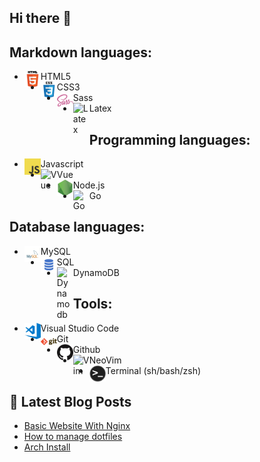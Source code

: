 ## Hi there 👋


## Markdown languages:


- <img align="left" alt="HTML5" width="26px" src="https://raw.githubusercontent.com/github/explore/80688e429a7d4ef2fca1e82350fe8e3517d3494d/topics/html/html.png" /> HTML5
- <img align="left" alt="CSS3" width="26px" src="https://raw.githubusercontent.com/github/explore/80688e429a7d4ef2fca1e82350fe8e3517d3494d/topics/css/css.png" /> CSS3
- <img align="left" alt="Sass" width="26px" src="https://raw.githubusercontent.com/github/explore/80688e429a7d4ef2fca1e82350fe8e3517d3494d/topics/sass/sass.png" /> Sass
- <img align="left" alt="Latex" width="26px" src="https://i.stack.imgur.com/t5VF4.png" /> Latex

## Programming languages:

- <img align="left" alt="JavaScript" width="26px" src="https://raw.githubusercontent.com/github/explore/80688e429a7d4ef2fca1e82350fe8e3517d3494d/topics/javascript/javascript.png" /> Javascript
- <img align="left" alt="Vue" width="26px" src="https://vuejs.org/images/logo.png" /> Vue
- <img align="left" alt="Node.js" width="26px" src="https://raw.githubusercontent.com/github/explore/80688e429a7d4ef2fca1e82350fe8e3517d3494d/topics/nodejs/nodejs.png" /> Node.js
- <img align="left" alt="Go" width="26px" src="https://blog.golang.org/lib/godoc/images/go-logo-blue.svg" /> Go



## Database languages:

- <img align="left" alt="MySQL" width="26px" src="https://raw.githubusercontent.com/github/explore/80688e429a7d4ef2fca1e82350fe8e3517d3494d/topics/mysql/mysql.png" /> MySQL
- <img align="left" alt="SQL" width="26px" src="https://raw.githubusercontent.com/github/explore/80688e429a7d4ef2fca1e82350fe8e3517d3494d/topics/sql/sql.png" /> SQL
- <img align="left" alt="Dynamodb" width="26px" src="https://miro.medium.com/max/220/1*lB3tOXodwC8E49jzI0MzHg.png" /> DynamoDB

## Tools:

- <img align="left" alt="Visual Studio Code" width="26px" src="https://raw.githubusercontent.com/github/explore/80688e429a7d4ef2fca1e82350fe8e3517d3494d/topics/visual-studio-code/visual-studio-code.png" /> Visual Studio Code
- <img align="left" alt="Git" width="26px" src="https://raw.githubusercontent.com/github/explore/80688e429a7d4ef2fca1e82350fe8e3517d3494d/topics/git/git.png" /> Git
- <img align="left" alt="GitHub" width="26px" src="https://raw.githubusercontent.com/github/explore/78df643247d429f6cc873026c0622819ad797942/topics/github/github.png" /> Github
- <img align="left" alt="Vim" width="26px" src="https://camo.githubusercontent.com/45259b5d1b7260a3224f3fe4f885e5ce95a134ed/68747470733a2f2f662e636c6f75642e6769746875622e636f6d2f6173736574732f3434353435392f323334323637342f61306635393035362d613466642d313165332d396232622d6232633666643138613664372e706e67" /> NeoVim
- <img align="left" alt="Terminal" width="26px" src="https://raw.githubusercontent.com/github/explore/80688e429a7d4ef2fca1e82350fe8e3517d3494d/topics/terminal/terminal.png" /> Terminal (sh/bash/zsh)

## 📕 Latest Blog Posts
<!-- BLOG-POST-LIST:START -->
- [Basic Website With Nginx](https://oroszbalint.hu/posts/basic-website-with-nginx/)
- [How to manage dotfiles](https://oroszbalint.hu/posts/how-to-manage-dotfiles/)
- [Arch Install](https://oroszbalint.hu/posts/arch-install/)
<!-- BLOG-POST-LIST:END -->


